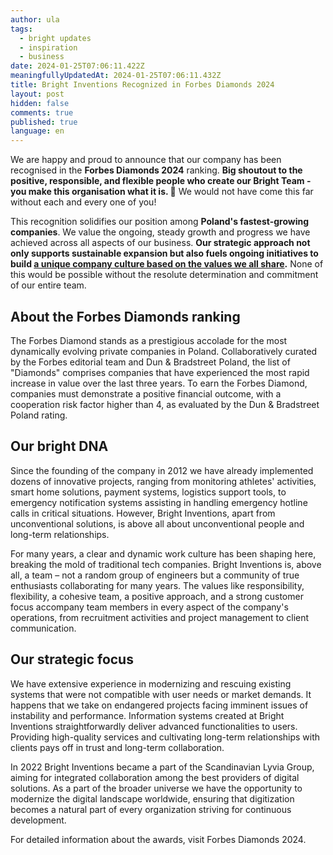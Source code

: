 ```yaml
---
author: ula
tags:
  - bright updates
  - inspiration
  - business
date: 2024-01-25T07:06:11.422Z
meaningfullyUpdatedAt: 2024-01-25T07:06:11.432Z
title: Bright Inventions Recognized in Forbes Diamonds 2024
layout: post
hidden: false
comments: true
published: true
language: en
---
```

We are happy and proud to announce that our company has been recognised in the **Forbes Diamonds 2024** ranking. **Big shoutout to the positive, responsible, and flexible people who create our Bright Team - you make this organisation what it is. 🧡** We would not have come this far without each and every one of you!

This recognition solidifies our position among **Poland's fastest-growing companies**. We value the ongoing, steady growth and progress we have achieved across all aspects of our business. **Our strategic approach not only supports sustainable expansion but also fuels ongoing initiatives to build [a unique company culture based on the values we all share](https://brightinventions.pl/about-us/#core-values).** None of this would be possible without the resolute determination and commitment of our entire team. 



## About the Forbes Diamonds ranking

The Forbes Diamond stands as a prestigious accolade for the most dynamically evolving private companies in Poland. Collaboratively curated by the Forbes editorial team and Dun & Bradstreet Poland, the list of "Diamonds" comprises companies that have experienced the most rapid increase in value over the last three years. To earn the Forbes Diamond, companies must demonstrate a positive financial outcome, with a cooperation risk factor higher than 4, as evaluated by the Dun & Bradstreet Poland rating.

## Our bright DNA

Since the founding of the company in 2012 we have already implemented dozens of innovative projects, ranging from monitoring athletes' activities, smart home solutions, payment systems, logistics support tools, to emergency notification systems assisting in handling emergency hotline calls in critical situations. However, Bright Inventions, apart from unconventional solutions, is above all about unconventional people and long-term relationships.

For many years, a clear and dynamic work culture has been shaping here, breaking the mold of traditional tech companies. Bright Inventions is, above all, a team – not a random group of engineers but a community of true enthusiasts collaborating for many years. The values like responsibility, flexibility, a cohesive team, a positive approach, and a strong customer focus accompany team members in every aspect of the company's operations, from recruitment activities and project management to client communication.

## Our strategic focus

We have extensive experience in modernizing and rescuing existing systems that were not compatible with user needs or market demands. It happens that we take on endangered projects facing imminent issues of instability and performance. Information systems created at Bright Inventions straightforwardly deliver advanced functionalities to users. Providing high-quality services and cultivating long-term relationships with clients pays off in trust and long-term collaboration. 

In 2022 Bright Inventions became a part of the Scandinavian Lyvia Group, aiming for integrated collaboration among the best providers of digital solutions. As a part of the broader universe we have the opportunity to modernize the digital landscape worldwide, ensuring that digitization becomes a natural part of every organization striving for continuous development.

For detailed information about the awards, visit Forbes Diamonds 2024.